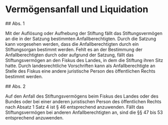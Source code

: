 # Vermögensanfall und Liquidation



\#\# Abs. 1

 Mit der Auflösung oder Aufhebung der Stiftung fällt das Stiftungsvermögen an die in der Satzung bestimmten Anfallberechtigten. Durch die Satzung kann vorgesehen werden, dass die Anfallberechtigten durch ein Stiftungsorgan bestimmt werden. Fehlt es an der Bestimmung der Anfallberechtigten durch oder aufgrund der Satzung, fällt das Stiftungsvermögen an den Fiskus des Landes, in dem die Stiftung ihren Sitz hatte. Durch landesrechtliche Vorschriften kann als Anfallberechtigte an Stelle des Fiskus eine andere juristische Person des öffentlichen Rechts bestimmt werden.

\#\# Abs. 2

 Auf den Anfall des Stiftungsvermögens beim Fiskus des Landes oder des Bundes oder bei einer anderen juristischen Person des öffentlichen Rechts nach Absatz 1 Satz 4 ist § 46 entsprechend anzuwenden. Fällt das Stiftungsvermögen bei anderen Anfallberechtigten an, sind die §§ 47 bis 53 entsprechend anzuwenden. 

